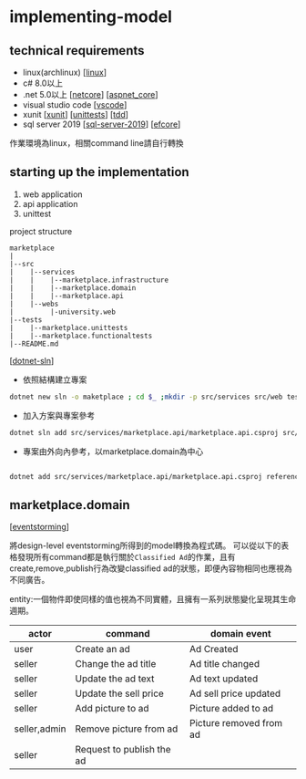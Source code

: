 # implementing-model

## technical requirements

- linux(archlinux) [[linux]]
- c# 8.0以上 
- .net 5.0以上 [[netcore]] [[aspnet_core]]
- visual studio code [[vscode]]
- xunit [[xunit]] [[unittests]] [[tdd]]
- sql server 2019 [[sql-server-2019]] [[efcore]]

作業環境為linux，相關command line請自行轉換

## starting up the implementation

1. web application
2. api application
3. unittest 

project structure

    marketplace
    |
    |--src
    |    |--services
    |    |    |--marketplace.infrastructure
    |    |    |--marketplace.domain
    |    |    |--marketplace.api
    |    |--webs
    |         |-university.web
    |--tests
    |    |--marketplace.unittests
    |    |--marketplace.functionaltests
    |--README.md

[[dotnet-sln]]

- 依照結構建立專案
```bash
dotnet new sln -o maketplace ; cd $_ ;mkdir -p src/services src/web tests;touch README.md;cd src/services;dotnet new classlib -o marketplace.infrastructure;dotnet new classlib -o marketplace.domain ; dotnet new webapi -o marketplace.api ; cd ../web ;dotnet new mvc -o marketplace.web ; cd ../../tests ;dotnet new xunit -o marketplace.unittests;dotnet new xunit -o marketplace.functionaltests

```

- 加入方案與專案參考
```bash
dotnet sln add src/services/marketplace.api/marketplace.api.csproj src/services/marketplace.domain/marketplace.domain.csproj src/services/marketplace.infrastructure/marketplace.infrastructure.csproj  src/web/marketplace.web/marketplace.web.csproj tests/marketplace.unittests/marketplace.unittests.csproj tests/marketplace.functionaltests/marketplace.functionaltests.csproj 
```

- 專案由外向內參考，以marketplace.domain為中心
```bash

dotnet add src/services/marketplace.api/marketplace.api.csproj reference src/services/marketplace.domain/marketplace.domain.csproj src/services/marketplace.infrastructure/marketplace.infrastructure.csproj;dotnet add src/services/marketplace.infrastructure/marketplace.infrastructure.csproj reference src/services/marketplace.domain/marketplace.domain.csproj ;dotnet add tests/marketplace.unittests/marketplace.unittests.csproj reference src/services/marketplace.api/marketplace.api.csproj src/services/marketplace.domain/marketplace.domain.csproj src/services/marketplace.infrastructure/marketplace.infrastructure.csproj 
```

## marketplace.domain

[[eventstorming]]

將design-level eventstorming所得到的model轉換為程式碼。
可以從以下的表格發現所有command都是執行關於`Classified Ad`的作業，且有create,remove,publish行為改變classified ad的狀態，即便內容物相同也應視為不同廣告。

entity:一個物件即使同樣的值也視為不同實體，且擁有一系列狀態變化呈現其生命週期。

|actor|command|domain event|
|--|--|--|
|user|Create an ad|Ad Created|
|seller|Change the ad title|Ad title changed|
|seller|Update the ad text|Ad text updated|
|seller|Update the sell price|Ad sell price updated|
|seller|Add picture to ad |Picture added to ad|
|seller,admin|Remove picture from ad|Picture removed from ad|
|seller|Request to publish the ad|



[//begin]: # "Autogenerated link references for markdown compatibility"
[linux]: ../../../7-operate/learning/env/linux/linux.md "Linux"
[netcore]: ../../../2-code/learning/tool/dotnet/netcore.md "netcore"
[aspnet_core]: ../../../2-code/learning/development/aspnet-core/aspnet_core.md "aspnet_core"
[vscode]: ../../../2-code/learning/tool/vscode/vscode.md "Vscode"
[xunit]: ../../../4-test/learning/tools/xunit/xunit.md "xunit"
[unittests]: ../../../2-code/learning/development/aspnet-core/project/unittests/unittests.md "unittests"
[tdd]: ../../../2-code/learning/development/tdd/tdd.md "Tdd"
[sql-server-2019]: ../../../2-code/learning/tool/SqlServer/sql-server-2019.md "Sql Server 2019"
[efcore]: ../../../2-code/learning/tool/Efcore/efcore.md "EfCore"
[dotnet-sln]: ../../../2-code/learning/tool/dotnet/dotnet-sln.md "Dotnet Sln"
[eventstorming]: eventstorming.md "eventstorming"
[//end]: # "Autogenerated link references"